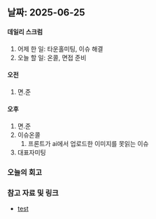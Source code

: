 ## 날짜: 2025-06-25

#### 데일리 스크럼
1. 어제 한 일: 타운홀미팅, 이슈 해결
2. 오늘 할 일: 온콜, 면접 준비


#### 오전
1. 면.준
#### 오후
1. 면.준
2. 이슈온콜
	1. 프론트가 ai에서 업로드한 이미지를 못읽는 이슈
3. 대표자미팅



### 오늘의 회고
> 

### 참고 자료 및 링크
- [test](https://github.com/100-hours-a-week/14-YG-WIKI/wiki/AI-Wiki)